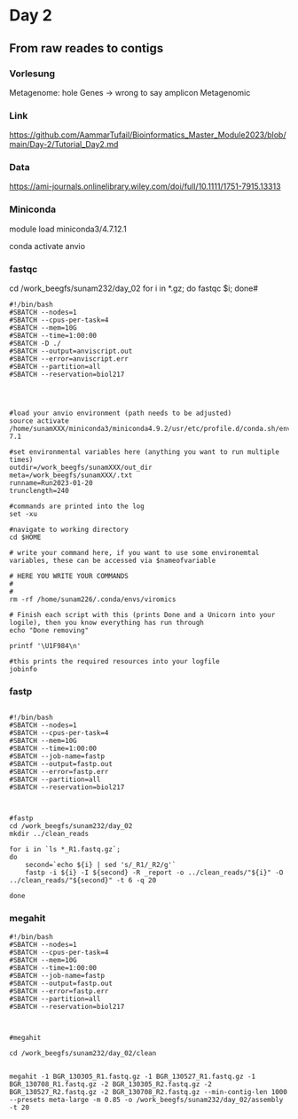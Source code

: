 # Day 2
## From raw reades to contigs
### **Vorlesung**


Metagenome: hole Genes -> wrong to say amplicon Metagenomic

### **Link**

https://github.com/AammarTufail/Bioinformatics_Master_Module2023/blob/main/Day-2/Tutorial_Day2.md

### **Data**

https://ami-journals.onlinelibrary.wiley.com/doi/full/10.1111/1751-7915.13313

### **Miniconda**

module load miniconda3/4.7.12.1

conda activate anvio


### **fastqc**
cd /work_beegfs/sunam232/day_02
for i in *.gz; do fastqc $i; done#

```
#!/bin/bash
#SBATCH --nodes=1
#SBATCH --cpus-per-task=4
#SBATCH --mem=10G
#SBATCH --time=1:00:00
#SBATCH -D ./
#SBATCH --output=anviscript.out
#SBATCH --error=anviscript.err
#SBATCH --partition=all
#SBATCH --reservation=biol217




#load your anvio environment (path needs to be adjusted)
source activate /home/sunamXXX/miniconda3/miniconda4.9.2/usr/etc/profile.d/conda.sh/envs/anvio-7.1

#set environmental variables here (anything you want to run multiple times)
outdir=/work_beegfs/sunamXXX/out_dir
meta=/work_beegfs/sunamXXX/.txt
runname=Run2023-01-20
trunclength=240

#commands are printed into the log
set -xu

#navigate to working directory
cd $HOME

# write your command here, if you want to use some environemtal variables, these can be accessed via $nameofvariable

# HERE YOU WRITE YOUR COMMANDS
#
#
rm -rf /home/sunam226/.conda/envs/viromics

# Finish each script with this (prints Done and a Unicorn into your logile), then you know everything has run through
echo "Done removing"

printf '\U1F984\n'

#this prints the required resources into your logfile
jobinfo

```

### **fastp**

```

#!/bin/bash
#SBATCH --nodes=1
#SBATCH --cpus-per-task=4
#SBATCH --mem=10G
#SBATCH --time=1:00:00
#SBATCH --job-name=fastp
#SBATCH --output=fastp.out
#SBATCH --error=fastp.err
#SBATCH --partition=all
#SBATCH --reservation=biol217



#fastp
cd /work_beegfs/sunam232/day_02
mkdir ../clean_reads

for i in `ls *_R1.fastq.gz`;
do
    second=`echo ${i} | sed 's/_R1/_R2/g'`
    fastp -i ${i} -I ${second} -R _report -o ../clean_reads/"${i}" -O ../clean_reads/"${second}" -t 6 -q 20

done

```

### **megahit**

```
#!/bin/bash
#SBATCH --nodes=1
#SBATCH --cpus-per-task=4
#SBATCH --mem=10G
#SBATCH --time=1:00:00
#SBATCH --job-name=fastp
#SBATCH --output=fastp.out
#SBATCH --error=fastp.err
#SBATCH --partition=all
#SBATCH --reservation=biol217



#megahit

cd /work_beegfs/sunam232/day_02/clean

                                       
megahit -1 BGR_130305_R1.fastq.gz -1 BGR_130527_R1.fastq.gz -1 BGR_130708_R1.fastq.gz -2 BGR_130305_R2.fastq.gz -2 BGR_130527_R2.fastq.gz -2 BGR_130708_R2.fastq.gz --min-contig-len 1000 --presets meta-large -m 0.85 -o /work_beegfs/sunam232/day_02/assembly -t 20                      

```

